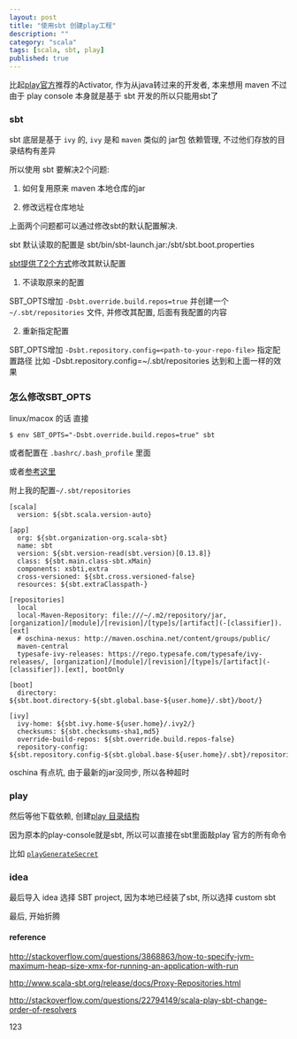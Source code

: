 ```yaml
---
layout: post
title: "使用sbt 创建play工程"
description: ""
category: "scala"
tags: [scala, sbt, play]
published: true
---
```


比起[play官方](https://www.playframework.com/documentation/2.3.x/NewApplication)推荐的Activator, 作为从java转过来的开发者, 本来想用 maven 不过由于 play console 本身就是基于 sbt 开发的所以只能用sbt了

### sbt

sbt 底层是基于 `ivy` 的, `ivy` 是和 `maven` 类似的 jar包 依赖管理, 不过他们存放的目录结构有差异

所以使用 sbt 要解决2个问题: 

1. 如何复用原来 maven 本地仓库的jar

2. 修改远程仓库地址

上面两个问题都可以通过修改sbt的默认配置解决.

sbt 默认读取的配置是 sbt/bin/sbt-launch.jar:/sbt/sbt.boot.properties 

[sbt提供了2个方式](http://www.scala-sbt.org/release/docs/Proxy-Repositories.html)修改其默认配置

1. 不读取原来的配置

SBT_OPTS增加 `-Dsbt.override.build.repos=true` 并创建一个 `~/.sbt/repositories` 文件, 并修改其配置, 后面有我配置的内容

2. 重新指定配置

SBT_OPTS增加 `-Dsbt.repository.config=<path-to-your-repo-file>` 指定配置路径
比如 -Dsbt.repository.config=~/.sbt/repositories 达到和上面一样的效果


### 怎么修改SBT_OPTS

linux/macox 的话 直接 

```
$ env SBT_OPTS="-Dsbt.override.build.repos=true" sbt
```

或者配置在 `.bashrc/.bash_profile` 里面


或者[参考这里](http://stackoverflow.com/questions/3868863/how-to-specify-jvm-maximum-heap-size-xmx-for-running-an-application-with-run)


附上我的配置`~/.sbt/repositories`

```
[scala]
  version: ${sbt.scala.version-auto}

[app]
  org: ${sbt.organization-org.scala-sbt}
  name: sbt
  version: ${sbt.version-read(sbt.version)[0.13.8]}
  class: ${sbt.main.class-sbt.xMain}
  components: xsbti,extra
  cross-versioned: ${sbt.cross.versioned-false}
  resources: ${sbt.extraClasspath-}

[repositories]
  local
  local-Maven-Repository: file:///~/.m2/repository/jar, [organization]/[module]/[revision]/[type]s/[artifact](-[classifier]).[ext]
  # oschina-nexus: http://maven.oschina.net/content/groups/public/
  maven-central
  typesafe-ivy-releases: https://repo.typesafe.com/typesafe/ivy-releases/, [organization]/[module]/[revision]/[type]s/[artifact](-[classifier]).[ext], bootOnly

[boot]
  directory: ${sbt.boot.directory-${sbt.global.base-${user.home}/.sbt}/boot/}

[ivy]
  ivy-home: ${sbt.ivy.home-${user.home}/.ivy2/}
  checksums: ${sbt.checksums-sha1,md5}
  override-build-repos: ${sbt.override.build.repos-false}
  repository-config: ${sbt.repository.config-${sbt.global.base-${user.home}/.sbt}/repositories}

```

oschina 有点坑, 由于最新的jar没同步, 所以各种超时


### play

然后等他下载依赖, 创建[play 目录结构](https://www.playframework.com/documentation/2.3.x/Anatomy)

因为原本的play-console就是sbt, 所以可以直接在sbt里面敲play 官方的所有命令

比如 [`playGenerateSecret`](https://www.playframework.com/documentation/2.3.x/ApplicationSecret)

### idea

最后导入 idea 选择 SBT project, 因为本地已经装了sbt, 所以选择 custom sbt


最后, 开始折腾


#### reference

http://stackoverflow.com/questions/3868863/how-to-specify-jvm-maximum-heap-size-xmx-for-running-an-application-with-run

http://www.scala-sbt.org/release/docs/Proxy-Repositories.html


http://stackoverflow.com/questions/22794149/scala-play-sbt-change-order-of-resolvers


123
